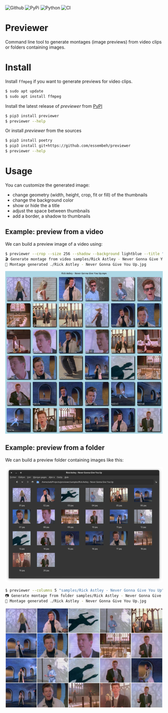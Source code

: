 ![Github](https://img.shields.io/github/tag/essembeh/previewer.svg)
![PyPi](https://img.shields.io/pypi/v/previewer.svg)
![Python](https://img.shields.io/pypi/pyversions/previewer.svg)
![CI](https://github.com/essembeh/previewer/actions/workflows/poetry.yml/badge.svg)

# Previewer

Command line tool to generate montages (image previews) from video clips or folders containing images.

# Install

Install `ffmpeg` if you want to generate previews for video clips.

```sh
$ sudo apt update
$ sudo apt install ffmpeg
```

Install the latest release of _previewer_ from [PyPI](https://pypi.org/project/previewer/)

```sh
$ pip3 install previewer
$ previewer --help
```

Or install _previewer_ from the sources

```sh
$ pip3 install poetry
$ pip3 install git+https://github.com/essembeh/previewer
$ previewer --help
```

# Usage

You can customize the generated image:

- change geometry (width, height, crop, fit or fill) of the thumbnails
- change the background color
- show or hide the a title
- adjust the space between thumbnails
- add a border, a shadow to thumbnails

## Example: preview from a video

We can build a preview image of a video using:

```sh
$ previewer --crop --size 256 --shadow --background lightblue --title "samples/Rick Astley - Never Gonna Give You Up.mp4"
🎬 Generate montage from video samples/Rick Astley - Never Gonna Give You Up.mp4 using 36 thumbnails
🍺 Montage generated ./Rick Astley - Never Gonna Give You Up.jpg
```

![Video preview](images/preview-video.jpg)

## Example: preview from a folder

We can build a preview folder containing images like this:

![Folder with images](images/folder.png)

```sh
$ previewer --columns 5 "samples/Rick Astley - Never Gonna Give You Up"
📷 Generate montage from folder samples/Rick Astley - Never Gonna Give You Up/ containing 20 images
🍺 Montage generated ./Rick Astley - Never Gonna Give You Up.jpg
```

![Folder preview](images/preview-folder.jpg)
